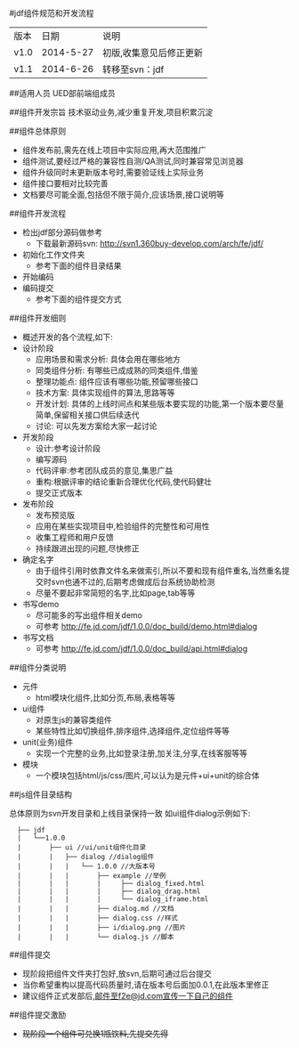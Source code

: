 #jdf组件规范和开发流程

<table>
<tr><td>版本</td> <td> 日期</td> <td> 说明 </td> </tr>
<tr><td>v1.0</td> <td> 2014-5-27</td> <td> 初版,收集意见后修正更新</td> </tr>
<tr><td>v1.1</td> <td> 2014-6-26</td> <td> 转移至svn：jdf</td> </tr>
</table>

##适用人员
UED部前端组成员

##组件开发宗旨
技术驱动业务,减少重复开发,项目积累沉淀

##组件总体原则
* 组件发布前,需先在线上项目中实际应用,再大范围推广
* 组件测试,要经过严格的兼容性自测/QA测试,同时兼容常见浏览器
* 组件升级同时未更新版本号时,需要验证线上实际业务
* 组件接口要相对比较完善
* 文档要尽可能全面,包括但不限于简介,应该场景,接口说明等

##组件开发流程


* 检出jdf部分源码做参考
	* 下载最新源码svn: http://svn1.360buy-develop.com/arch/fe/jdf/
* 初始化工作文件夹
	* 参考下面的组件目录结果
* 开始编码
* 编码提交
	* 参考下面的组件提交方式

##组件开发细则
* 概述开发的各个流程,如下:
* 设计阶段
   * 应用场景和需求分析: 具体会用在哪些地方
   * 同类组件分析: 有哪些已成成熟的同类组件,借鉴
   * 整理功能点: 组件应该有哪些功能,预留哪些接口
   * 技术方案: 具体实现组件的算法,思路等等
   * 开发计划: 具体的上线时间点和某些版本要实现的功能,第一个版本要尽量简单,保留相关接口供后续迭代
   * 讨论: 可以先发方案给大家一起讨论
* 开发阶段
   * 设计:参考设计阶段
   * 编写源码
   * 代码评审:参考团队成员的意见,集思广益
   * 重构:根据评审的结论重新合理优化代码,使代码健壮
   * 提交正式版本
* 发布阶段
   * 发布预览版
   * 应用在某些实现项目中,检验组件的完整性和可用性
   * 收集工程师和用户反馈
   * 持续跟进出现的问题,尽快修正
* 确定名字
	* 由于组件引用时依靠文件名来做索引,所以不要和现有组件重名,当然重名提交时svn也通不过的,后期考虑做成后台系统协助检测
	* 尽量不要起非常简短的名字,比如page,tab等等
* 书写demo
	* 尽可能多的写出组件相关demo
	* 可参考 http://fe.jd.com/jdf/1.0.0/doc_build/demo.html#dialog
* 书写文档
	* 可参考 http://fe.jd.com/jdf/1.0.0/doc_build/api.html#dialog

##组件分类说明
* 元件
	* html模块化组件,比如分页,布局,表格等等
* ui组件
	* 对原生js的兼容类组件
	* 某些特性比如切换组件,排序组件,选择组件,定位组件等等
* unit(业务)组件
	* 实现一个完整的业务,比如登录注册,加关注,分享,在线客服等等
* 模块 
	* 一个模块包括html/js/css/图片,可以认为是元件+ui+unit的综合体

##js组件目录结构

总体原则为svn开发目录和上线目录保持一致
如ui组件dialog示例如下:


      ├── jdf
      |   └──1.0.0
      |       ├── ui //ui/unit组件化目录
      |       |   ├── dialog //dialog组件
      |       |   |   └── 1.0.0 //大版本号
      |       |   |       ├── example //举例
      |       |   |       |     ├── dialog_fixed.html
      |       |   |       |     ├── dialog_drag.html
      |       |   |       |     └── dialog_iframe.html
      |       |   |       ├── dialog.md //文档
      |       |   |       ├── dialog.css //样式
      |       |   |       ├── i/dialog.png //图片
      |       |   |       └── dialog.js //脚本


##组件提交

* 现阶段把组件文件夹打包好,放svn,后期可通过后台提交
* 当你希望重构以提高代码质量时,请在版本号后面加0.0.1,在此版本里修正
* 建议组件正式发部后,邮件至f2e@jd.com宣传一下自己的组件

##组件提交激励

* <del>现阶段一个组件可兑换1瓶饮料,先提交先得</del>
